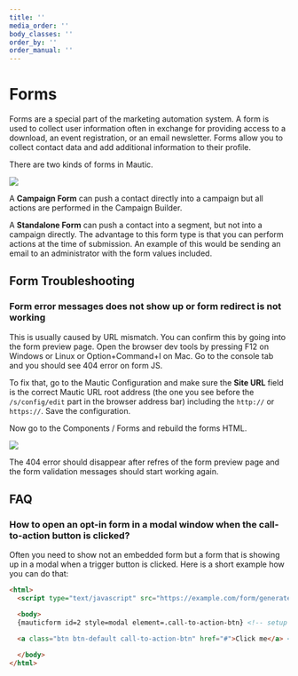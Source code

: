 ```yaml
---
title: ''
media_order: ''
body_classes: ''
order_by: ''
order_manual: ''
---
```


# Forms

Forms are a special part of the marketing automation system. A form is used to collect user information often in exchange for providing access to a download, an event registration, or an email newsletter. Forms allow you to collect contact data and add additional information to their profile.

There are two kinds of forms in Mautic.

![](media/kinds-of-forms.jpg)

A **Campaign Form** can push a contact directly into a campaign but all actions are performed in the Campaign Builder.

A **Standalone Form** can push a contact into a segment, but not into a campaign directly.  The advantage to this form type is that you can perform actions at the time of submission. An example of this would be sending an email to an administrator with the form values included.

## Form Troubleshooting

### Form error messages does not show up or form redirect is not working

This is usually caused by URL mismatch. You can confirm this by going into the form preview page. Open the browser dev tools by pressing F12 on Windows or Linux or Option+Command+I on Mac. Go to the console tab and you should see 404 error on form JS.

To fix that, go to the Mautic Configuration and make sure the **Site URL** field is the correct Mautic URL root address (the one you see before the `/s/config/edit` part in the browser address bar) including the `http://` or `https://`. Save the configuration.

Now go to the Components / Forms and rebuild the forms HTML.

![](media/rebuild.png)

The 404 error should disappear after refres of the form preview page and the form validation messages should start working again.


## FAQ

### How to open an opt-in form in a modal window when the call-to-action button is clicked?

Often you need to show not an embedded form but a form that is showing up in a modal when a trigger button is clicked. 
Here is a short example how you can do that:

```html
<html>
  <script type="text/javascript" src="https://example.com/form/generate.js?id=2"></script>

  <body>
  {mauticform id=2 style=modal element=.call-to-action-btn} <!-- setup modal form -->

  <a class="btn btn-default call-to-action-btn" href="#">Click me</a> <!-- trigger button -->

  </body>
</html>
```
